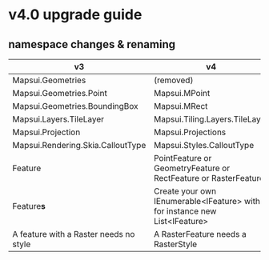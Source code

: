 # v4.0 upgrade guide

## namespace changes & renaming

| v3                                | v4
|-----------------------------------|-------------------------------
| Mapsui.Geometries                 | (removed)
| Mapsui.Geometries.Point           | Mapsui.MPoint
| Mapsui.Geometries.BoundingBox     | Mapsui.MRect
| Mapsui.Layers.TileLayer           | Mapsui.Tiling.Layers.TileLayer
| Mapsui.Projection                 | Mapsui.Projections
| Mapsui.Rendering.Skia.CalloutType | Mapsui.Styles.CalloutType
| Feature | PointFeature or GeometryFeature or RectFeature or RasterFeature
| Feature**s** | Create your own IEnumerable\<IFeature\> with for instance new List\<IFeature\>
| A feature with a Raster needs no style | A RasterFeature needs a RasterStyle

